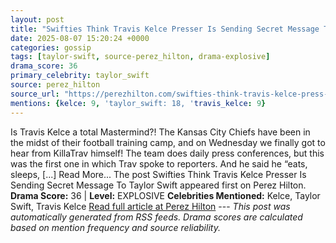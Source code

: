 ```yaml
---
layout: post
title: "Swifties Think Travis Kelce Presser Is Sending Secret Message To Taylor Swift"
date: 2025-08-07 15:20:24 +0000
categories: gossip
tags: [taylor-swift, source-perez_hilton, drama-explosive]
drama_score: 36
primary_celebrity: taylor_swift
source: perez_hilton
source_url: "https://perezhilton.com/swifties-think-travis-kelce-press-conference-secret-taylor-swift-messages/"
mentions: {kelce: 9, 'taylor_swift: 18, 'travis_kelce: 9}
---
```


Is Travis Kelce a total Mastermind?! The Kansas City Chiefs have been in the midst of their football training camp, and on Wednesday we finally got to hear from KillaTrav himself! The team does daily press conferences, but this was the first one in which Trav spoke to reporters. And he said he “eats, sleeps, [...] Read More... The post Swifties Think Travis Kelce Presser Is Sending Secret Message To Taylor Swift appeared first on Perez Hilton. **Drama Score:** 36 | **Level:** EXPLOSIVE **Celebrities Mentioned:** Kelce, Taylor Swift, Travis Kelce [Read full article at Perez Hilton](https://perezhilton.com/swifties-think-travis-kelce-press-conference-secret-taylor-swift-messages/) --- *This post was automatically generated from RSS feeds. Drama scores are calculated based on mention frequency and source reliability.*